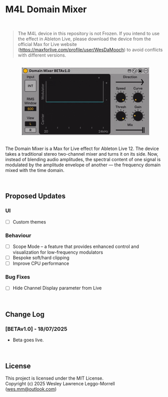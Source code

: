 # M4L Domain Mixer

<br>

> The M4L device in this repository is not Frozen. If you intend to use the effect in Ableton Live, please download the device from the official Max for Live website (https://maxforlive.com/profile/user/WesDaMooch) to avoid conflicts with different versions.

<br>
<div align="center">
  <img src="media/dm_cover.gif" alt="Domain Mixer GIF" />
</div>
<br>

The Domain Mixer is a Max for Live effect for Ableton Live 12. The device takes a traditional stereo two-channel mixer and turns it on its side. Now, instead of blending audio amplitudes, the spectral content of one signal is modulated by the amplitude envelope of another — the frequency domain mixed with the time domain.

<br>

## Proposed Updates
### UI
  - [ ] Custom themes

### Behaviour
- [ ] Scope Mode – a feature that provides enhanced control and visualization for low-frequency modulators
- [ ] Bespoke soft/hard clipping
- [ ] Improve CPU performance

### Bug Fixes
- [ ] Hide Channel Display parameter from Live

<br>

## Change Log

### [BETAv1.0] - 18/07/2025
- Beta goes live.

<br>

## License
This project is licensed under the MIT License.  
Copyright (c) 2025 Wesley Lawrence Leggo-Morrell (wes.mm@outlook.com)
